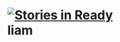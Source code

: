 [![Stories in Ready](https://badge.waffle.io/pcw216/liam.png?label=ready)](https://waffle.io/pcw216/liam)  
liam
====
